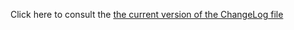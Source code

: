 Click here to consult the [the current version of the ChangeLog file](https://code.google.com/p/uima-text-segmenter/source/browse/trunk/ChangeLog)